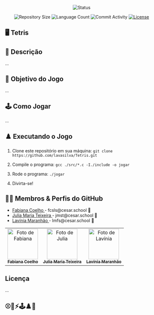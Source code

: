<p align="center">
  <img
    src="https://img.shields.io/badge/Status-Em%20desenvolvimento-green?style=flat-square"
    alt="Status"
  />
</p>

<p align="center">
  <img
    src="https://img.shields.io/github/repo-size/Sofia-Saraiva/Semester3-CESAR-School?style=flat"
    alt="Repository Size"
  />
  <img
    src="https://img.shields.io/github/languages/count/Sofia-Saraiva/Semester3-CESAR-School?style=flat&logo=python"
    alt="Language Count"
  />
  <img
    src="https://img.shields.io/github/commit-activity/t/Sofia-Saraiva/Semester3-CESAR-School?style=flat&logo=github"
    alt="Commit Activity"
  />
  <a href="LICENSE.md"
    ><img
      src="https://img.shields.io/github/license/Sofia-Saraiva/Semester3-CESAR-School"
      alt="License"
  /></a>
</p>

## 🖥️  Tetris

## 📄 Descrição

...

## 🎲 Objetivo do Jogo

...

## 🕹️ Como Jogar

...

## ♟️ Executando o Jogo

1. Clone este repositório em sua máquina:
   `git clone https://github.com/lavasilva/Tetris.git`

3. Compile o programa:
   `gcc ./src/*.c -I./include -o jogar`

4. Rode o programa:
   `./jogar`

5. Divirta-se!

## 👩‍💻 Membros & Perfis do GitHub

<ul>
  <li>
    <a href="https://github.com/fabianacoelhoo">Fabiana Coelho </a> -
    fcsls@cesar.school 📩
  </li>
  <li>
    <a href="https://github.com/juliamariateixeiraa">Julia Maria Teixeira </a> -
    jmst@cesar.school 📩
  </li>
  <li>
    <a href="https://github.com/lavasilva">Lavínia Maranhão </a> -
    lmfs@cesar.school 📩
  </li>
</ul>

<table>
  <tr>
    <td align="center">
      <a href="https://github.com/fabianacoelhoo">
        <img src="https://github.com/user-attachments/assets/51c785aa-16b1-4489-8498-9760850f64f7" width="100px;" alt="Foto de Fabiana"/><br>
        <sub>
          <b> Fabiana Coelho </b>
        </sub>
      </a>
    </td>
    <td align="center">
      <a href="https://github.com/juliamariateixeiraa">
        <img src="https://github.com/user-attachments/assets/39749d5b-f523-4822-b0df-79a3915e4667" width="100px;" alt="Foto de Julia"/><br>
        <sub>
          <b>Julia Maria Teixeira</b>
        </sub>
      </a>
    </td>
    <td align="center">
      <a href="https://github.com/lavasilva">
        <img src="https://github.com/user-attachments/assets/7167573c-3fbf-4b36-b6e5-e3aad1548397" width="100px;" alt="Foto de Lavínia"/><br>
        <sub>
          <b>Lavínia Maranhão</b>
        </sub>
      </a>
    </td>
  </tr>
</table>

## Licença

...

## ⚾👾⚡️🕹️♟️🎲
